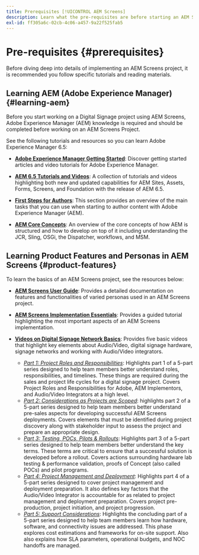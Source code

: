```yaml
---
title: Prerequisites [!UICONTROL AEM Screens]
description: Learn what the pre-requisites are before starting an AEM Screens project.
exl-id: ff305a6c-02cb-4c06-a457-9a22f525fab5
---
```

# Pre-requisites {#prerequisites}

Before diving deep into details of implementing an AEM Screens project, it is recommended you follow specific tutorials and reading materials.

## Learning AEM (Adobe Experience Manager) {#learning-aem}

Before you start working on a Digital Signage project using AEM Screens, Adobe Experience Manager (AEM) knowledge is required and should be completed before working on an AEM Screens Project.

See the following tutorials and resources so you can learn Adobe Experience Manager 6.5:

* **[Adobe Experience Manager Getting Started](https://experienceleague.adobe.com/en/docs/experience-manager-cloud-service/content/overview/introduction)**: Discover getting started articles and video tutorials for Adobe Experience Manager.

* **[AEM 6.5 Tutorials and Videos](https://experienceleague.adobe.com/en/docs/experience-manager-tutorials)**: A collection of tutorials and videos highlighting both new and updated capabilities for AEM Sites, Assets, Forms, Screens, and Foundation with the release of AEM 6.5.

* **[First Steps for Authors](https://experienceleague.adobe.com/en/docs/experience-manager-65/content/sites/authoring/essentials/first-steps)**: This section provides an overview of the main tasks that you can use when starting to author content with Adobe Experience Manager (AEM).

* **[AEM Core Concepts](https://experienceleague.adobe.com/en/docs/experience-manager-65/content/implementing/developing/introduction/the-basics)**: An overview of the core concepts of how AEM is structured and how to develop on top of it including understanding the JCR, Sling, OSGi, the Dispatcher, workflows, and MSM.

## Learning Product Features and Personas in AEM Screens {#product-features}

To learn the basics of an AEM Screens project, see the resources below:

* **[AEM Screens User Guide](https://experienceleague.adobe.com/en/docs/experience-manager-screens/user-guide/aem-screens-introduction)**: Provides a detailed documentation on features and functionalities of varied personas used in an AEM Screens project.

* **[AEM Screens Implementation Essentials](https://experienceleague.adobe.com/?launch=AEM-7a#recommended/solutions/experience-manager)**: Provides a guided tutorial highlighting the most important aspects of an AEM Screens implementation.

* **[Videos on Digital Signage Network Basics](https://experienceleague.adobe.com/en/docs/experience-manager-screens/user-guide/aem-screens-introduction)**: Provides five basic videos that highlight key elements about Audio/Video, digital signage hardware, signage networks and working with Audio/Video integrators.
   * *[Part 1: Project Roles and Responsibilities](https://experienceleague.adobe.com/en/docs/experience-manager-screens/user-guide/digital-signage-network/project-roles-responsibilities)*: Highlights part 1 of a 5-part series designed to help team members better understand roles, responsibilities, and timelines. These things are required during the sales and project life cycles for a digital signage project. Covers Project Roles and Responsibilities for Adobe, AEM Implementors, and Audio/Video Integrators at a high level. 
   * *[Part 2: Considerations as Projects are Scoped](https://experienceleague.adobe.com/en/docs/experience-manager-screens/user-guide/digital-signage-network/project-considerations)*: highlights part 2 of a 5-part series designed to help team members better understand pre-sales aspects for developing successful AEM Screens deployments. Covers elements that must be identified during project discovery along with stakeholder input to assess the project and prepare an appropriate design.
   * *[Part 3: Testing, POCs, Pilots & Rollouts](https://experienceleague.adobe.com/en/docs/experience-manager-screens/user-guide/digital-signage-network/testing-pocs-pilots-rollouts)*: Highlights part 3 of a 5-part series designed to help team members better understand the key terms. These terms are critical to ensure that a successful solution is developed before a rollout. Covers actions surrounding hardware lab testing & performance validation, proofs of Concept (also called POCs) and pilot programs.
   * *[Part 4: Project Management and Deployment](https://experienceleague.adobe.com/en/docs/experience-manager-screens/user-guide/digital-signage-network/project-management-and-deployment)*: Highlights part 4 of a 5-part series designed to cover project management and deployment preparation. It also defines key factors that the Audio/Video Integrator is accountable for as related to project management and deployment preparation. Covers project pre-production, project initiation, and project progression.
   * *[Part 5: Support Considerations](https://experienceleague.adobe.com/en/docs/experience-manager-screens/user-guide/digital-signage-network/support-considerations)*: Highlights the concluding part of a 5-part series designed to help team members learn how hardware, software, and connectivity issues are addressed. This phase explores cost estimations and frameworks for on-site support. Also also explains how SLA parameters, operational budgets, and NOC handoffs are managed.
